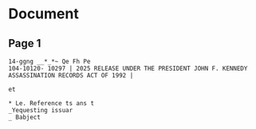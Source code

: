 # Document

## Page 1

```text
14-ggng __*_*~ Qe Fh Pe
104-10120- 10297 | 2025 RELEASE UNDER THE PRESIDENT JOHN F. KENNEDY ASSASSINATION RECORDS ACT OF 1992 |

et

* Le. Reference ts ans t
_Yequesting issuar
_ Babject
```

